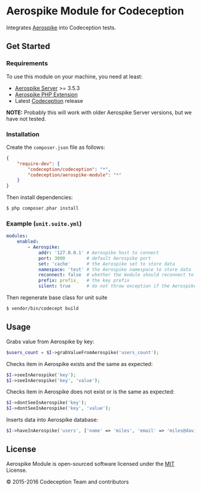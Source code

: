# Aerospike Module for Codeception

Integrates [Aerospike][1] into Codeception tests.

## Get Started

### Requirements

To use this module on your machine, you need at least:

- [Aerospike Server][1] >= 3.5.3
- [Aerospike PHP Extension][2]
- Latest [Codeception][3] release

**NOTE:**
Probably this will work with older Aerospike Server versions, but we have not tested.

### Installation

Create the `composer.json` file as follows:

```json
{
    "require-dev": {
        "codeception/codeception": "*",
        "codeception/aerospike-module": "*"
    }
}
```

Then install dependencies:

```sh
$ php composer.phar install
```

### Example (`unit.suite.yml`)

```yaml
modules:
    enabled:
        - Aerospike:
            addr: '127.0.0.1' # Aerospike host to connect
            port: 3000        # default Aerospike port
            set: 'cache'      # the Aerospike set to store data
            namespace: 'test' # the Aerospike namespace to store data
            reconnect: false  # whether the module should reconnect to the Aerospike before each test
            prefix: prefix_   # the key prefix
            silent: true      # do not throw exception if the Aerospike extension does not installed at bootstrap time
```

Then regenerate base class for unit suite

```sh
$ vendor/bin/codecept build
```

## Usage

Grabs value from Aerospike by key:

```php
$users_count = $I->grabValueFromAerospike('users_count');
```

Checks item in Aerospike exists and the same as expected:
```php
$I->seeInAerospike('key');
$I->seeInAerospike('key', 'value');
```

Checks item in Aerospike does not exist or is the same as expected:
```php
$I->dontSeeInAerospike('key');
$I->dontSeeInAerospike('key', 'value');
```

Inserts data into Aerospike database:
```php
$I->haveInAerospike('users', ['name' => 'miles', 'email' => 'miles@davis.com']);
```

## License

Aerospike Module is open-sourced software licensed under the [MIT][4] License.

© 2015-2016 Codeception Team and contributors

[1]: http://www.aerospike.com/
[2]: http://www.aerospike.com/docs/client/php/install/
[3]: https://github.com/Codeception/Codeception
[4]: https://github.com/Codeception/Aerospike-module/blob/master/docs/LICENSE.md
